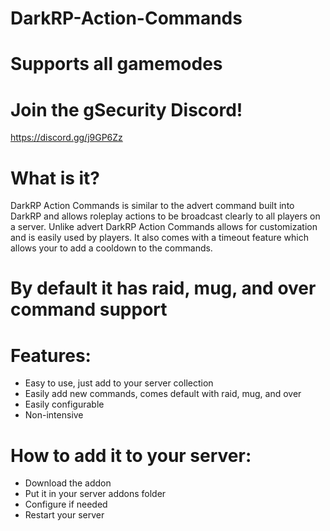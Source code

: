 # DarkRP-Action-Commands

# Supports all gamemodes

# Join the gSecurity Discord!
https://discord.gg/j9GP6Zz


# What is it?
DarkRP Action Commands is similar to the advert command built into DarkRP and allows roleplay actions to be broadcast clearly to all players on a server. Unlike advert DarkRP Action Commands allows for customization and is easily used by players. It also comes with a timeout feature which allows your to add a cooldown to the commands.


# By default it has raid, mug, and over command support

# Features:
 * Easy to use, just add to your server collection
 * Easily add new commands, comes default with raid, mug, and over
 * Easily configurable
 * Non-intensive

# How to add it to your server:
 * Download the addon
 * Put it in your server addons folder
 * Configure if needed
 * Restart your server

